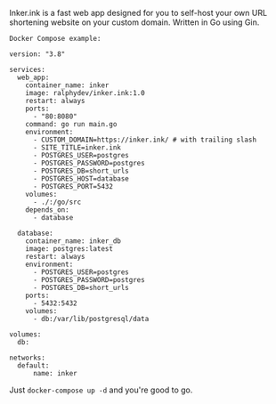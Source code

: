 Inker.ink is a fast web app designed for you to self-host your own URL shortening website on your custom domain. Written in Go using Gin.

```
Docker Compose example:

version: "3.8"

services:
  web_app:
    container_name: inker
    image: ralphydev/inker.ink:1.0
    restart: always
    ports:
      - "80:8080"
    command: go run main.go
    environment:
      - CUSTOM_DOMAIN=https://inker.ink/ # with trailing slash
      - SITE_TITLE=inker.ink
      - POSTGRES_USER=postgres
      - POSTGRES_PASSWORD=postgres
      - POSTGRES_DB=short_urls
      - POSTGRES_HOST=database
      - POSTGRES_PORT=5432
    volumes:
      - ./:/go/src
    depends_on:
      - database

  database:
    container_name: inker_db
    image: postgres:latest
    restart: always
    environment:
      - POSTGRES_USER=postgres
      - POSTGRES_PASSWORD=postgres
      - POSTGRES_DB=short_urls
    ports:
      - 5432:5432
    volumes:
      - db:/var/lib/postgresql/data 

volumes:
  db:

networks:
  default:
      name: inker
```

Just `docker-compose up -d` and you're good to go.